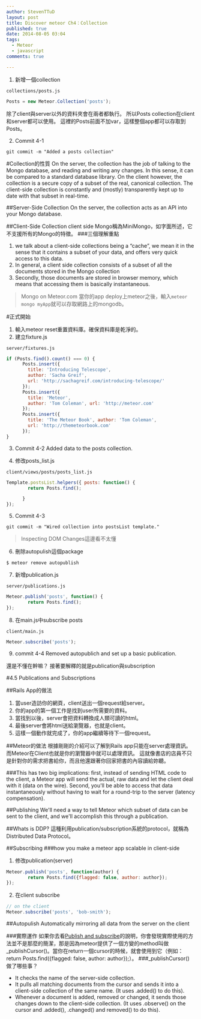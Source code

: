 ```yaml
---
author: StevenTTuD
layout: post
title: Discover meteor Ch4：Collection
published: true
date: 2014-08-05 03:04
tags:
  - Meteor
  - javascript
comments: true

---
```

1. 新增一個collection
```
collections/posts.js
```
```js
Posts = new Meteor.Collection('posts');
```
除了client與server以外的資料夾會在兩者都執行。
所以Posts collection在client和server都可以使用。
這裡的Posts前面不加var，這樣整個app都可以存取到Posts。

2. Commit 4-1
```
git commit -m "Added a posts collection"
```

#Collection的性質
On the server, the collection has the job of talking to the Mongo database, and reading and writing any changes. In this sense, it can be compared to a standard database library. On the client however, the collection is a secure copy of a subset of the real, canonical collection. The client-side collection is constantly and (mostly) transparently kept up to date with that subset in real-time.

##Server-Side Collection
On the server, the collection acts as an API into your Mongo database.

##Client-Side Collection
client side Mongo稱為MiniMongo，如字面所述，它不支援所有的Mongo的特徵。
###三個理解重點
1. we talk about a client-side collections being a “cache”, we mean it in the sense that it contains a subset of your data, and offers very quick access to this data.
2. In general, a client side collection consists of a subset of all the documents stored in the Mongo collection
3. Secondly, those documents are stored in browser memory, which means that accessing them is basically instantaneous.

> Mongo on Meteor.com
當你的app deploy上meteor之後，輸入```meteor mongo myApp```就可以存取網路上的mongodb。

#正式開始
1. 輸入meteor reset重置資料庫。確保資料庫是乾淨的。
2. 建立fixture.js
```
server/fixtures.js
```
```js
if (Posts.find().count() === 0) {
      Posts.insert({
        title: 'Introducing Telescope',
        author: 'Sacha Greif',
        url: 'http://sachagreif.com/introducing-telescope/'
      });
      Posts.insert({
        title: 'Meteor',
        author: 'Tom Coleman', url: 'http://meteor.com'
      });
      Posts.insert({
        title: 'The Meteor Book', author: 'Tom Coleman',
        url: 'http://themeteorbook.com'
      });
}
```
3. Commit 4-2
Added data to the posts collection.

4. 修改posts_list.js
```
client/views/posts/posts_list.js
```
```js
Template.postsList.helpers({ posts: function() {
        return Posts.find();

      }
});
```

5. Commit 4-3
```
git commit -m "Wired collection into postsList template."
```
> Inspecting DOM Changes這邊看不太懂

6.  刪除autopulish這個package
```
$ meteor remove autopublish
```

7. 新增publication.js
```
server/publications.js
```
```js
Meteor.publish('posts', function() {
  		return Posts.find();
});
```

8. 在main.js中subscribe posts
```
client/main.js
```
```js
Meteor.subscribe('posts');
```

9. commit 4-4
Removed autopublich and set up a basic publication.

還是不懂在幹嘛？ 接著要解釋的就是publication與subscription

#4.5 Publications and Subscriptions

##Rails App的做法
1. 當user造訪你的網頁，client送出一個request給server。
2. 你的app的第一個工作是找到user所需要的資料。
3. 當找到以後，server會把資料轉換成人類可讀的html。
4. 最後server會將html送給瀏覽器，也就是client。
5. 這樣一個動作就完成了，你的app繼續等待下一個request。

##Meteor的做法
根據剛剛的介紹可以了解到Rails app只能在server處理資訊。而Meteor在Client也就是你的瀏覽器中就可以處理資訊。
這就像書店的店員不只是針對你的需求把書給你，而且他還跟著你回家把書的內容讀給妳聽。

###This has two big implications:
first, instead of sending HTML code to the client, a Meteor app will send the actual, raw data and let the client deal with it (data on the wire).
Second, you'll be able to access that data instantaneously without having to wait for a round-trip to the server (latency compensation).

##Publishing
We'll need a way to tell Meteor which subset of data can be sent to the client, and we'll accomplish this through a publication.

##Whats is DDP?
這種利用publication/subscription系統的protocol，就稱為Distributed Data Protocol。

##Subscribing
###how you make a meteor app scalable in client-side
1. 修改publication(server)
```js
Meteor.publish('posts', function(author) {
  		return Posts.find({flagged: false, author: author});
});
```


2. 在client subscribe
```js
// on the client
Meteor.subscribe('posts', 'bob-smith');
```

##Autopulish
Automatically mirroring all data from the server on the client

###實際運作
如果你去看[Publish and subscribe](http://docs.meteor.com/#publishandsubscribe)的說明，你會發現實際使用的方法並不是那麼的簡潔，那是因為meteor提供了一個方變的method叫做_publishCursor()。當你在return一個cursor的時候，就會使用到它（例如：  return Posts.find({flagged: false, author: author});）。
###_publishCursor() 做了哪些事？
- It checks the name of the server-side collection.
- It pulls all matching documents from the cursor and sends it into a client-side collection of the same name. (It uses .added() to do this).
- Whenever a document is added, removed or changed, it sends those changes down to the client-side collection. (It uses .observe() on the cursor and .added(), .changed() and removed() to do this).